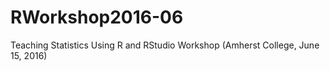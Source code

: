 # RWorkshop2016-06
Teaching Statistics Using R and RStudio Workshop (Amherst College, June 15, 2016)
